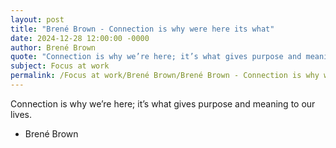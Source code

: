 ```yaml
---
layout: post
title: "Brené Brown - Connection is why were here its what"
date: 2024-12-28 12:00:00 -0000
author: Brené Brown
quote: "Connection is why we’re here; it’s what gives purpose and meaning to our lives."
subject: Focus at work
permalink: /Focus at work/Brené Brown/Brené Brown - Connection is why were here its what
---
```


Connection is why we’re here; it’s what gives purpose and meaning to our lives.

- Brené Brown
